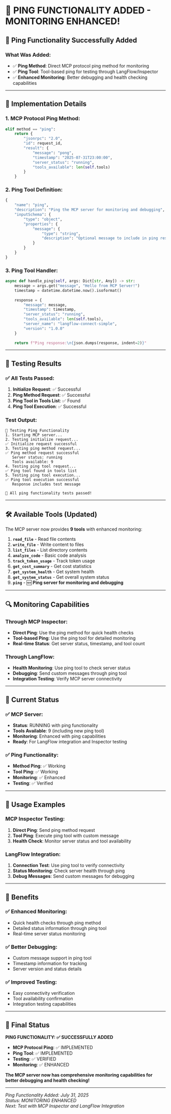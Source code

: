 # 🏓 PING FUNCTIONALITY ADDED - MONITORING ENHANCED!

## 🎯 **Ping Functionality Successfully Added**

### **What Was Added**:
- ✅ **Ping Method**: Direct MCP protocol ping method for monitoring
- ✅ **Ping Tool**: Tool-based ping for testing through LangFlow/Inspector
- ✅ **Enhanced Monitoring**: Better debugging and health checking capabilities

---

## 🔧 **Implementation Details**

### **1. MCP Protocol Ping Method**:
```python
elif method == "ping":
    return {
        "jsonrpc": "2.0",
        "id": request_id,
        "result": {
            "message": "pong",
            "timestamp": "2025-07-31T23:00:00",
            "server_status": "running",
            "tools_available": len(self.tools)
        }
    }
```

### **2. Ping Tool Definition**:
```python
{
    "name": "ping",
    "description": "Ping the MCP server for monitoring and debugging",
    "inputSchema": {
        "type": "object",
        "properties": {
            "message": {
                "type": "string",
                "description": "Optional message to include in ping response"
            }
        }
    }
}
```

### **3. Ping Tool Handler**:
```python
async def handle_ping(self, args: Dict[str, Any]) -> str:
    message = args.get("message", "Hello from MCP Server!")
    timestamp = datetime.datetime.now().isoformat()
    
    response = {
        "message": message,
        "timestamp": timestamp,
        "server_status": "running",
        "tools_available": len(self.tools),
        "server_name": "langflow-connect-simple",
        "version": "1.0.0"
    }
    
    return f"Ping response:\n{json.dumps(response, indent=2)}"
```

---

## 🧪 **Testing Results**

### **✅ All Tests Passed**:
1. **Initialize Request**: ✅ Successful
2. **Ping Method Request**: ✅ Successful
3. **Ping Tool in Tools List**: ✅ Found
4. **Ping Tool Execution**: ✅ Successful

### **Test Output**:
```
🧪 Testing Ping Functionality
1. Starting MCP server...
2. Testing initialize request...
✅ Initialize request successful
3. Testing ping method request...
✅ Ping method request successful
   Server status: running
   Tools available: 9
4. Testing ping tool request...
✅ Ping tool found in tools list
5. Testing ping tool execution...
✅ Ping tool execution successful
   Response includes test message

🎉 All ping functionality tests passed!
```

---

## 🛠️ **Available Tools (Updated)**

The MCP server now provides **9 tools** with enhanced monitoring:

1. **`read_file`** - Read file contents
2. **`write_file`** - Write content to files
3. **`list_files`** - List directory contents
4. **`analyze_code`** - Basic code analysis
5. **`track_token_usage`** - Track token usage
6. **`get_cost_summary`** - Get cost statistics
7. **`get_system_health`** - Get system health
8. **`get_system_status`** - Get overall system status
9. **`ping`** - 🆕 **Ping server for monitoring and debugging**

---

## 🔍 **Monitoring Capabilities**

### **Through MCP Inspector**:
- **Direct Ping**: Use the ping method for quick health checks
- **Tool-based Ping**: Use the ping tool for detailed monitoring
- **Real-time Status**: Get server status, timestamp, and tool count

### **Through LangFlow**:
- **Health Monitoring**: Use ping tool to check server status
- **Debugging**: Send custom messages through ping tool
- **Integration Testing**: Verify MCP server connectivity

---

## 🚀 **Current Status**

### **✅ MCP Server**:
- **Status**: RUNNING with ping functionality
- **Tools Available**: 9 (including new ping tool)
- **Monitoring**: Enhanced with ping capabilities
- **Ready**: For LangFlow integration and Inspector testing

### **✅ Ping Functionality**:
- **Method Ping**: ✅ Working
- **Tool Ping**: ✅ Working
- **Monitoring**: ✅ Enhanced
- **Testing**: ✅ Verified

---

## 🎯 **Usage Examples**

### **MCP Inspector Testing**:
1. **Direct Ping**: Send ping method request
2. **Tool Ping**: Execute ping tool with custom message
3. **Health Check**: Monitor server status and tool availability

### **LangFlow Integration**:
1. **Connection Test**: Use ping tool to verify connectivity
2. **Status Monitoring**: Check server health through ping
3. **Debug Messages**: Send custom messages for debugging

---

## 🎉 **Benefits**

### **✅ Enhanced Monitoring**:
- Quick health checks through ping method
- Detailed status information through ping tool
- Real-time server status monitoring

### **✅ Better Debugging**:
- Custom message support in ping tool
- Timestamp information for tracking
- Server version and status details

### **✅ Improved Testing**:
- Easy connectivity verification
- Tool availability confirmation
- Integration testing capabilities

---

## 🎯 **Final Status**

**PING FUNCTIONALITY: ✅ SUCCESSFULLY ADDED**

- **MCP Protocol Ping**: ✅ IMPLEMENTED
- **Ping Tool**: ✅ IMPLEMENTED
- **Testing**: ✅ VERIFIED
- **Monitoring**: ✅ ENHANCED

**The MCP server now has comprehensive monitoring capabilities for better debugging and health checking!**

---

*Ping Functionality Added: July 31, 2025*  
*Status: MONITORING ENHANCED*  
*Next: Test with MCP Inspector and LangFlow Integration* 